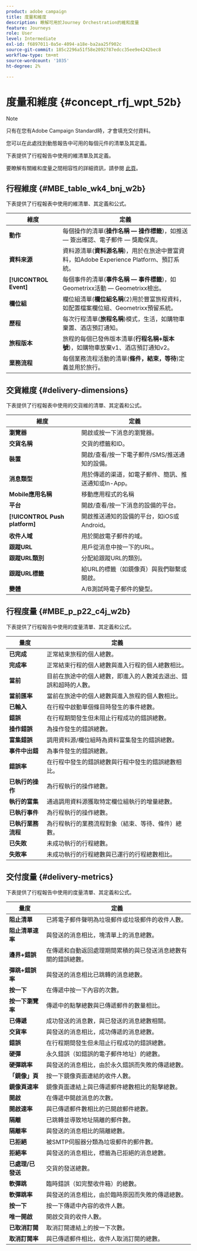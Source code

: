 ```yaml
---
product: adobe campaign
title: 度量和維度
description: 瞭解可用於Journey Orchestration的維和度量
feature: Journeys
role: User
level: Intermediate
exl-id: f6897011-0a5e-4094-a18e-ba2aa25f902c
source-git-commit: 185c2296a51f58e2092787edcc35ee9e4242bec8
workflow-type: tm+mt
source-wordcount: '1035'
ht-degree: 2%

---
```


# 度量和維度 {#concept_rfj_wpt_52b}

>[!NOTE]
>
>只有在您有Adobe Campaign Standard時，才會填充交付資料。

您可以在此處找到動態報告中可用的每個元件的清單及其定義。

下表提供了行程報告中使用的維清單及其定義。

要瞭解有關維和度量之間相容性的詳細資訊，請參閱 [此頁](../assets/do-not-localize/dynamic_report_compatibility_journey.pdf)。

## 行程維度 {#MBE_table_wk4_bnj_w2b}

下表提供了行程報表中使用的維清單、其定義和公式。

| 維度 | 定義 |
|--- |--- |
| **動作** | 每個操作的清單(**操作名稱 — 操作標籤**)，如推送 — 簽出確認、電子郵件 — 獎勵保真。 |
| **資料來源** | 資料源清單(**資料源名稱**)，用於在旅途中豐富資料，如Adobe Experience Platform、預訂系統。 |
| **[!UICONTROL Event]** | 每個事件的清單(**事件名稱 — 事件標籤**)，如Geometrixx活動 — Geometrixx檢出。 |
| **欄位組** | 欄位組清單(**欄位組名稱**(2)用於豐富旅程資料，如配置檔案欄位組、Geometrixx預留系統。 |
| **歷程** | 每次行程清單(**旅程名稱**)模式，生活，如購物車棄置、酒店預訂通知。 |
| **旅程版本** | 旅程的每個已發佈版本清單(**行程名稱+版本號**)，如購物車放棄v1、酒店預訂通知v2。 |
| **業務流程** | 每個業務流程活動的清單(**條件，結束，等待**)定義並用於旅行。 |

## 交貨維度 {#delivery-dimensions}

下表提供了行程報表中使用的交貨維的清單、其定義和公式。

| 維度 | 定義 |
|--- |--- |
| **瀏覽器** | 開啟或按一下消息的瀏覽器。 |
| **交貨名稱** | 交貨的標籤和ID。 |
| **裝置** | 開啟/查看/按一下電子郵件/SMS/推送通知的設備。 |
| **消息類型** | 用於傳遞的渠道，如電子郵件、簡訊、推送通知或In-App。 |
| **Mobile應用名稱** | 移動應用程式的名稱 |
| **平台** | 開啟/查看/按一下消息的設備的平台。 |
| **[!UICONTROL Push platform]** | 開啟推送通知的設備的平台，如iOS或Android。 |
| **收件人域** | 用於開啟電子郵件的域。 |
| **跟蹤URL** | 用戶從消息中按一下的URL。 |
| **跟蹤URL類別** | 分配給跟蹤URL的類別。 |
| **跟蹤URL標籤** | 給URL的標籤（如鏡像頁）與我們聯繫或開啟。 |
| **變體** | A/B測試時電子郵件的變型。 |

## 行程度量 {#MBE_p_p22_c4j_w2b}

下表提供了行程報告中使用的度量清單、其定義和公式。

| 量度 | 定義 |
|--- |---|
| **已完成** | 正常結束旅程的個人總數。 |
| **完成率** | 正常結束行程的個人總數與進入行程的個人總數相比。 |
| **當前** | 目前在旅途中的個人總數，即進入的人數減去退出、錯誤和超時的人數。 |
| **當前匯率** | 當前在旅途中的個人總數與進入旅程的個人數相比。 |
| **已輸入** | 在行程中啟動單個條目時發生的事件總數。 |
| **錯誤** | 在行程期間發生但未阻止行程成功的錯誤總數。 |
| **操作錯誤** | 為操作發生的錯誤總數。 |
| **富集錯誤** | 調用資料源/欄位組時為資料富集發生的錯誤總數。 |
| **事件中出錯** | 為事件發生的錯誤總數。 |
| **錯誤率** | 在行程中發生的錯誤總數與行程中發生的錯誤總數相比。 |
| **已執行的操作** | 為行程執行的操作總數。 |
| **執行的富集** | 通過調用資料源獲取特定欄位組執行的增量總數。 |
| **已執行事件** | 為行程執行的操作總數。 |
| **已執行業務流程** | 為行程執行的業務流程對象（結束、等待、條件）總數。 |
| **已失敗** | 未成功執行的行程總數。 |
| **失敗率** | 未成功執行的行程總數與已運行的行程總數相比。 |

## 交付度量 {#delivery-metrics}

下表提供了行程報告中使用的度量清單、其定義和公式。

| 量度 | 定義 |
|--- |--- |
| **阻止清單** | 已將電子郵件聲明為垃圾郵件或垃圾郵件的收件人數。 |
| **阻止清單速率** | 與發送的消息相比，塊清單上的消息總數。 |
| **邊界+錯誤** | 在傳遞和自動返回處理期間累積的與已發送消息總數有關的錯誤總數。 |
| **彈跳+錯誤率** | 與發送的消息相比已跳轉的消息總數。 |
| **按一下** | 在傳遞中按一下內容的次數。 |
| **按一下瀏覽率** | 傳遞中的點擊總數與已傳遞郵件的數量相比。 |
| **已傳遞** | 成功發送的消息數，與已發送的消息總數相關。 |
| **交貨率** | 與發送的消息相比，成功傳遞的消息總數。 |
| **錯誤** | 在行程期間發生但未阻止行程成功的錯誤總數。 |
| **硬彈** | 永久錯誤（如錯誤的電子郵件地址）的總數。 |
| **硬彈跳率** | 與發送的消息相比，由於永久錯誤而失敗的傳遞總數。 |
| **「鏡像」頁** | 按一下鏡像頁面連結的收件人數。 |
| **鏡像頁速率** | 鏡像頁面連結上與已傳遞郵件總數相比的點擊總數。 |
| **開啟** | 在傳遞中開啟消息的次數。 |
| **開啟速率** | 與已傳遞郵件數相比的已開啟郵件總數。 |
| **隔離** | 已跳轉並導致地址隔離的郵件數。 |
| **隔離率** | 與發送的消息相比的隔離總數。 |
| **已拒絕** | 被SMTP伺服器分類為垃圾郵件的郵件數。 |
| **拒絕率** | 與發送的消息相比，標籤為已拒絕的消息總數。 |
| **已處理/已發送** | 交貨的發送總數。 |
| **軟彈跳** | 臨時錯誤（如完整收件箱）的總數。 |
| **軟彈跳率** | 與發送的消息相比，由於臨時原因而失敗的傳遞總數。 |
| **按一下** | 按一下傳遞中內容的收件人數。 |
| **唯一開啟** | 開啟交貨的收件人數。 |
| **已取消訂閱** | 取消訂閱連結上的按一下次數。 |
| **取消訂閱率** | 與已傳遞郵件相比，收件人取消訂閱的總數。 |

